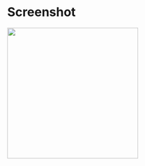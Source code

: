 <h1>Screenshot</h1>

<img src="https://user-images.githubusercontent.com/72542243/175185885-9820251b-c72e-4392-97e8-018a46cfdd21.png" width="300">
